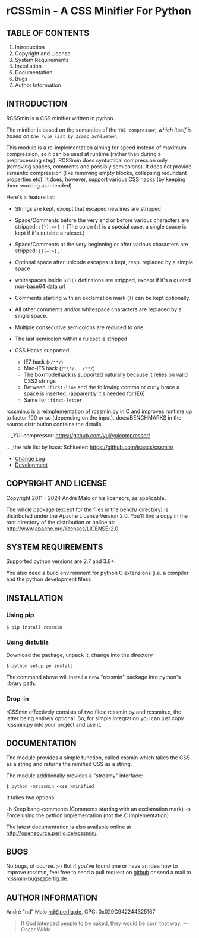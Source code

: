 # rCSSmin - A CSS Minifier For Python

TABLE OF CONTENTS
-----------------

1. Introduction
1. Copyright and License
1. System Requirements
1. Installation
1. Documentation
1. Bugs
1. Author Information


## INTRODUCTION

RCSSmin is a CSS minifier written in python.

The minifier is based on the semantics of the `YUI compressor`_\, which itself
is based on `the rule list by Isaac Schlueter`_\.

This module is a re-implementation aiming for speed instead of maximum
compression, so it can be used at runtime (rather than during a preprocessing
step). RCSSmin does syntactical compression only (removing spaces, comments
and possibly semicolons). It does not provide semantic compression (like
removing empty blocks, collapsing redundant properties etc). It does, however,
support various CSS hacks (by keeping them working as intended).

Here's a feature list:

- Strings are kept, except that escaped newlines are stripped
- Space/Comments before the very end or before various characters are
  stripped: ``:{});=>],!`` (The colon (``:``) is a special case, a single
  space is kept if it's outside a ruleset.)
- Space/Comments at the very beginning or after various characters are
  stripped: ``{}(=:>[,!``
- Optional space after unicode escapes is kept, resp. replaced by a simple
  space
- whitespaces inside ``url()`` definitions are stripped, except if it's a
  quoted non-base64 data url
- Comments starting with an exclamation mark (``!``) can be kept optionally.
- All other comments and/or whitespace characters are replaced by a single
  space.
- Multiple consecutive semicolons are reduced to one
- The last semicolon within a ruleset is stripped
- CSS Hacks supported:

  - IE7 hack (``>/**/``)
  - Mac-IE5 hack (``/*\*/.../**/``)
  - The boxmodelhack is supported naturally because it relies on valid CSS2
    strings
  - Between ``:first-line`` and the following comma or curly brace a space is
    inserted. (apparently it's needed for IE6)
  - Same for ``:first-letter``

rcssmin.c is a reimplementation of rcssmin.py in C and improves runtime up to
factor 100 or so (depending on the input). docs/BENCHMARKS in the source
distribution contains the details.

.. _YUI compressor: https://github.com/yui/yuicompressor/

.. _the rule list by Isaac Schlueter: https://github.com/isaacs/cssmin/

* [Change Log](CHANGES)
* [Development](docs/DEVELOPMENT.md)


## COPYRIGHT AND LICENSE

Copyright 2011 - 2024
André Malo or his licensors, as applicable.

The whole package (except for the files in the bench/ directory)
is distributed under the Apache License Version 2.0. You'll find a copy in the
root directory of the distribution or online at:
<http://www.apache.org/licenses/LICENSE-2.0>.


## SYSTEM REQUIREMENTS

Supported python versions are 2.7 and 3.6+.

You also need a build environment for python C extensions (i.e. a compiler
and the python development files).


## INSTALLATION

### Using pip

```
$ pip install rcssmin
```


### Using distutils

Download the package, unpack it, change into the directory

```
$ python setup.py install
```

The command above will install a new "rcssmin" package into python's
library path.


### Drop-in

rCSSmin effectively consists of two files: rcssmin.py and rcssmin.c, the
latter being entirely optional. So, for simple integration you can just
copy rcssmin.py into your project and use it.


## DOCUMENTATION

The module provides a simple function, called cssmin which takes the CSS as
a string and returns the minified CSS as a string.

The module additionally provides a "streamy" interface:

```
$ python -mrcssmin <css >minified
```

It takes two options:

  -b  Keep bang-comments (Comments starting with an exclamation mark)
  -p  Force using the python implementation (not the C implementation)

The latest documentation is also available online at
<http://opensource.perlig.de/rcssmin/>.


## BUGS

No bugs, of course. ;-)
But if you've found one or have an idea how to improve rcssmin, feel free
to send a pull request on [github](https://github.com/ndparker/rcssmin)
or send a mail to <rcssmin-bugs@perlig.de>.


## AUTHOR INFORMATION

André "nd" Malo <nd@perlig.de>, GPG: 0x029C942244325167


>  If God intended people to be naked, they would be born that way.
>                                                   -- Oscar Wilde

